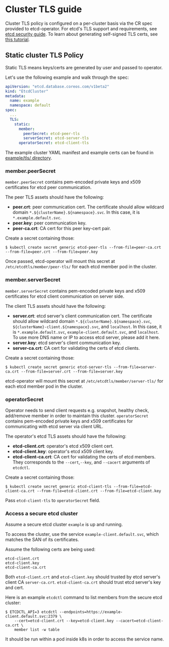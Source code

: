 # Cluster TLS guide

Cluster TLS policy is configured on a per-cluster basis via the CR spec provided to etcd-operator.
For etcd's TLS support and requirements, see [etcd security guide](https://coreos.com/etcd/docs/latest/op-guide/security.html).
To learn about generating self-signed TLS certs, see [this tutorial](https://coreos.com/os/docs/latest/generate-self-signed-certificates.html).


## Static cluster TLS Policy

Static TLS means keys/certs are generated by user and passed to operator.

Let's use the following example and walk through the spec:

```yaml
apiVersion: "etcd.database.coreos.com/v1beta2"
kind: "EtcdCluster"
metadata:
  name: example
  namespace: default
spec:
  ...
  TLS:
    static:
      member:
        peerSecret: etcd-peer-tls
        serverSecret: etcd-server-tls
      operatorSecret: etcd-client-tls
```

The example cluster YAML manifest and example certs can be found in [example/tls/ directory](../../example/tls/).

### member.peerSecret

`member.peerSecret` contains pem-encoded private keys and x509 certificates for etcd peer communication.

The peer TLS assets should have the following:
- **peer.crt**: peer communication cert.
  The certificate should allow wildcard domain `*.${clusterName}.${namespace}.svc`.
  In this case, it is `*.example.default.svc`.
- **peer.key**: peer communication key.
- **peer-ca.crt**: CA cert for this peer key-cert pair.

Create a secret containing those:
```
$ kubectl create secret generic etcd-peer-tls --from-file=peer-ca.crt --from-file=peer.crt --from-file=peer.key
```

Once passed, etcd-operator will mount this secret at `/etc/etcdtls/member/peer-tls/` for each etcd member pod in the cluster.


### member.serverSecret

`member.serverSecret` contains pem-encoded private keys and x509 certificates for etcd client communication on server side.

The client TLS assets should have the following:
- **server.crt**: etcd server's client communication cert.
  The certificate should allow wildcard domain `*.${clusterName}.${namespace}.svc`,
  `${clusterName}-client.${namespace}.svc`, and `localhost`.
  In this case, it is `*.example.default.svc`, `example-client.default.svc`, and `localhost`.
  To use more DNS name or IP to access etcd server, please add it here.
- **server.key**: etcd server's client communication key.
- **server-ca.crt**: CA cert for validating the certs of etcd clients.

Create a secret containing those:
```
$ kubectl create secret generic etcd-server-tls --from-file=server-ca.crt --from-file=server.crt --from-file=server.key
```

etcd-operator will mount this secret at `/etc/etcdtls/member/server-tls/` for each etcd member pod in the cluster.


### operatorSecret

Operator needs to send client requests e.g. snapshot, healthy check, add/remove member in order to maintain this cluster.
`operatorSecret` contains pem-encoded private keys and x509 certificates for communicating with etcd server via client URL.

The operator's etcd TLS assets should have the following:
- **etcd-client.crt**: operator's etcd x509 client cert.
- **etcd-client.key**: operator's etcd x509 client key.
- **etcd-client-ca.crt**: CA cert for validating the certs of etcd members.
They corresponds to the `--cert`,`--key`, and `--cacert` arguments of `etcdctl`.

Create a secret containing those:
```
$ kubectl create secret generic etcd-client-tls --from-file=etcd-client-ca.crt --from-file=etcd-client.crt --from-file=etcd-client.key
```

Pass `etcd-client-tls` to `operatorSecret` field.

### Access a secure etcd cluster

Assume a secure etcd cluster `example` is up and running.

To access the cluster, use the service `example-client.default.svc`, which matches the SAN of its certificates.

Assume the following certs are being used:
```
etcd-client.crt
etcd-client.key
etcd-client-ca.crt
```
Both `etcd-client.crt` and `etcd-client.key` should trusted by etcd server's client CA `server-ca.crt`.
`etcd-client-ca.crt` should trust etcd server's key and cert.

Here is an example `etcdctl` command to list members from the secure etcd cluster:
```
$ ETCDCTL_API=3 etcdctl --endpoints=https://example-client.default.svc:2379 \
    --cert=etcd-client.crt --key=etcd-client.key --cacert=etcd-client-ca.crt \
    member list -w table
```
It should be run within a pod inside k8s in order to access the service name.
